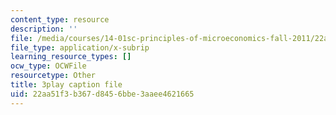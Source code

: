 ```yaml
---
content_type: resource
description: ''
file: /media/courses/14-01sc-principles-of-microeconomics-fall-2011/22aa51f3b367d8456bbe3aaee4621665_jmsPn679o5k.srt
file_type: application/x-subrip
learning_resource_types: []
ocw_type: OCWFile
resourcetype: Other
title: 3play caption file
uid: 22aa51f3-b367-d845-6bbe-3aaee4621665
---
```

